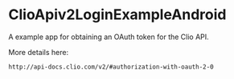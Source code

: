 # ClioApiv2LoginExampleAndroid

A example app for obtaining an OAuth token for the Clio API.

More details here:

`http://api-docs.clio.com/v2/#authorization-with-oauth-2-0`

